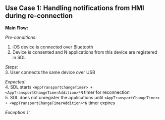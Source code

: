

## Use Case 1: Handling notifications from HMI during re-connection

**Main Flow:**

_Pre-conditions:_  
 1. iOS device is connected over Bluetooth
 2. Device is consented and N applications from this device are registered in SDL  
 
_Steps:_  
 3. User connects the same device over USB  
 
_Expected:_   
 4. SDL starts `<AppTransportChangeTimer> + <AppTransportChangeTimerAddition>*N` timer for reconnection  
 5. SDL does not unregister the applications until `<AppTransportChangeTimer> + <AppTransportChangeTimerAddition>*N` timer expires

_Exception 1:_  
